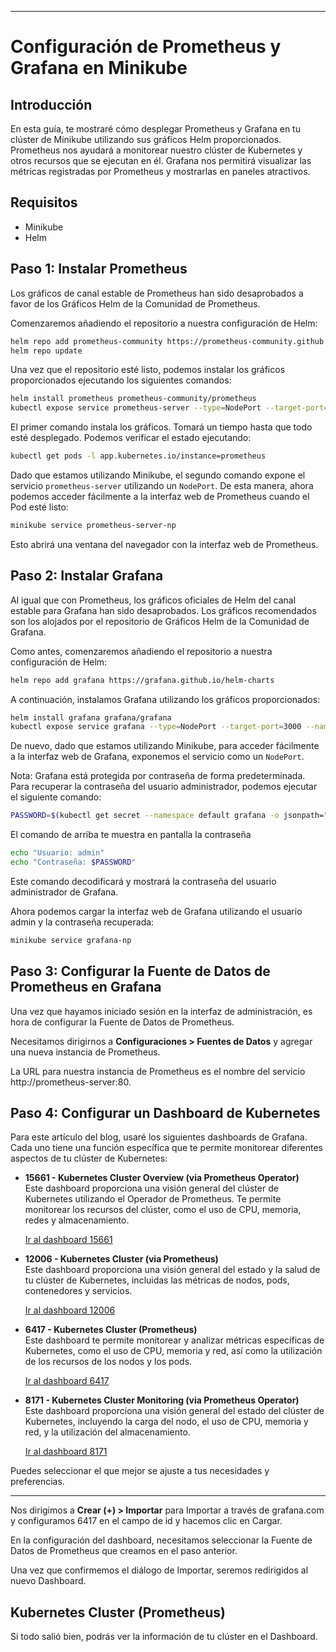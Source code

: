 
---

# Configuración de Prometheus y Grafana en Minikube

## Introducción

En esta guía, te mostraré cómo desplegar Prometheus y Grafana en tu clúster de Minikube utilizando sus gráficos Helm proporcionados. Prometheus nos ayudará a monitorear nuestro clúster de Kubernetes y otros recursos que se ejecutan en él. Grafana nos permitirá visualizar las métricas registradas por Prometheus y mostrarlas en paneles atractivos.


## Requisitos

- Minikube
- Helm

## Paso 1: Instalar Prometheus

Los gráficos de canal estable de Prometheus han sido desaprobados a favor de los Gráficos Helm de la Comunidad de Prometheus.

Comenzaremos añadiendo el repositorio a nuestra configuración de Helm:

```bash
helm repo add prometheus-community https://prometheus-community.github.io/helm-charts
helm repo update
```

Una vez que el repositorio esté listo, podemos instalar los gráficos proporcionados ejecutando los siguientes comandos:

```bash
helm install prometheus prometheus-community/prometheus
kubectl expose service prometheus-server --type=NodePort --target-port=9090 --name=prometheus-server-np
```

El primer comando instala los gráficos. Tomará un tiempo hasta que todo esté desplegado. Podemos verificar el estado ejecutando:

```bash
kubectl get pods -l app.kubernetes.io/instance=prometheus
```

Dado que estamos utilizando Minikube, el segundo comando expone el servicio `prometheus-server` utilizando un `NodePort`. De esta manera, ahora podemos acceder fácilmente a la interfaz web de Prometheus cuando el Pod esté listo:

```bash
minikube service prometheus-server-np
```

Esto abrirá una ventana del navegador con la interfaz web de Prometheus.



## Paso 2: Instalar Grafana

Al igual que con Prometheus, los gráficos oficiales de Helm del canal estable para Grafana han sido desaprobados. Los gráficos recomendados son los alojados por el repositorio de Gráficos Helm de la Comunidad de Grafana.

Como antes, comenzaremos añadiendo el repositorio a nuestra configuración de Helm:

```bash
helm repo add grafana https://grafana.github.io/helm-charts
```

A continuación, instalamos Grafana utilizando los gráficos proporcionados:

```bash
helm install grafana grafana/grafana
kubectl expose service grafana --type=NodePort --target-port=3000 --name=grafana-np
```

De nuevo, dado que estamos utilizando Minikube, para acceder fácilmente a la interfaz web de Grafana, exponemos el servicio como un `NodePort`.

Nota: Grafana está protegida por contraseña de forma predeterminada. Para recuperar la contraseña del usuario administrador, podemos ejecutar el siguiente comando:

```bash
PASSWORD=$(kubectl get secret --namespace default grafana -o jsonpath="{.data.admin-password}" | base64 --decode ; echo)
```
El comando de arriba te muestra en pantalla la contraseña

```bash
echo "Usuario: admin"
echo "Contraseña: $PASSWORD"
```

Este comando decodificará y mostrará la contraseña del usuario administrador de Grafana.

Ahora podemos cargar la interfaz web de Grafana utilizando el usuario admin y la contraseña recuperada:

```bash
minikube service grafana-np
```


## Paso 3: Configurar la Fuente de Datos de Prometheus en Grafana

Una vez que hayamos iniciado sesión en la interfaz de administración, es hora de configurar la Fuente de Datos de Prometheus.

Necesitamos dirigirnos a **Configuraciones > Fuentes de Datos** y agregar una nueva instancia de Prometheus.

La URL para nuestra instancia de Prometheus es el nombre del servicio http://prometheus-server:80.


## Paso 4: Configurar un Dashboard de Kubernetes

Para este artículo del blog, usaré los siguientes dashboards de Grafana. Cada uno tiene una función específica que te permite monitorear diferentes aspectos de tu clúster de Kubernetes:

- **15661 - Kubernetes Cluster Overview (via Prometheus Operator)**  
  Este dashboard proporciona una visión general del clúster de Kubernetes utilizando el Operador de Prometheus. Te permite monitorear los recursos del clúster, como el uso de CPU, memoria, redes y almacenamiento.

  [Ir al dashboard 15661](https://grafana.com/grafana/dashboards/15661)

- **12006 - Kubernetes Cluster (via Prometheus)**  
  Este dashboard proporciona una visión general del estado y la salud de tu clúster de Kubernetes, incluidas las métricas de nodos, pods, contenedores y servicios.

  [Ir al dashboard 12006](https://grafana.com/grafana/dashboards/12006)

- **6417 - Kubernetes Cluster (Prometheus)**  
  Este dashboard te permite monitorear y analizar métricas específicas de Kubernetes, como el uso de CPU, memoria y red, así como la utilización de los recursos de los nodos y los pods.

  [Ir al dashboard 6417](https://grafana.com/grafana/dashboards/6417)

- **8171 - Kubernetes Cluster Monitoring (via Prometheus Operator)**  
  Este dashboard proporciona una visión general del estado del clúster de Kubernetes, incluyendo la carga del nodo, el uso de CPU, memoria y red, y la utilización del almacenamiento.

  [Ir al dashboard 8171](https://grafana.com/grafana/dashboards/8171)

Puedes seleccionar el que mejor se ajuste a tus necesidades y preferencias.

--- 


Nos dirigimos a **Crear (+) > Importar** para Importar a través de grafana.com y configuramos 6417 en el campo de id y hacemos clic en Cargar.

En la configuración del dashboard, necesitamos seleccionar la Fuente de Datos de Prometheus que creamos en el paso anterior.

Una vez que confirmemos el diálogo de Importar, seremos redirigidos al nuevo Dashboard.

## Kubernetes Cluster (Prometheus)

Si todo salió bien, podrás ver la información de tu clúster en el Dashboard.

